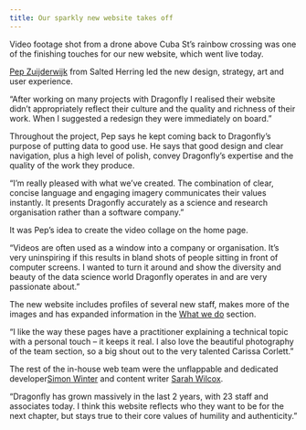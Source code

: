 ```yaml
---
title: Our sparkly new website takes off
---
```

Video footage shot from a drone above Cuba St’s rainbow crossing was one of the finishing touches for our new website, which went live today.

<!--more-->

[Pep Zuijderwijk](https://www.dragonfly.co.nz/people/zuijderwijk-pep.html) from Salted Herring led the new design, strategy, art and user experience.  

“After working on many projects with Dragonfly I realised their website didn’t appropriately reflect their culture and the quality and richness of their work. When I suggested a redesign they were immediately on board.”

Throughout the project, Pep says he kept coming back to Dragonfly’s purpose of putting data to good use. He says that good design and clear navigation, plus a high level of polish, convey Dragonfly’s expertise and the quality of the work they produce.

“I’m really pleased with what we’ve created. The combination of clear, concise language and engaging imagery communicates their values instantly. It presents Dragonfly accurately as a science and research organisation rather than a software company.”

It was Pep’s idea to create the video collage on the home page.

“Videos are often used as a window into a company or organisation. It’s very uninspiring if this results in bland shots of people sitting in front of computer screens. I wanted to turn it around and show the diversity and beauty of the data science world Dragonfly operates in and are very passionate about.”

The new website includes profiles of several new staff, makes more of the images and has expanded information in the [What we do](https://www.dragonfly.co.nz/what-we-do) section.

“I like the way these pages have a practitioner explaining a technical topic with a personal touch – it keeps it real. I also love the beautiful photography of the team section, so a big shout out to the very talented Carissa Corlett.”

The rest of the in-house web team were the unflappable and dedicated developer[Simon Winter](https://www.dragonfly.co.nz/people/winter-simon.html) and content writer [Sarah Wilcox](https://www.dragonfly.co.nz/people/wilcox-sarah.html).

“Dragonfly has grown massively in the last 2 years, with 23 staff and associates today. I think this website reflects who they want to be for the next chapter, but stays true to their core values of humility and authenticity.”
